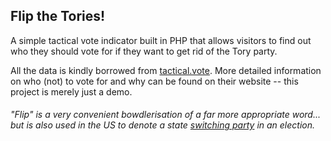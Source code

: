 ## Flip the Tories!
 A simple tactical vote indicator built in PHP that allows visitors to find out who they should vote for if they want to get rid of the Tory party.

All the data is kindly borrowed from [tactical.vote](https://tactical.vote/). More detailed information on who (not) to vote for and why can be found on their website -- this project is merely just a demo.

###### "Flip" is a very convenient bowdlerisation of a far more appropriate word... but is also used in the US to denote a state [switching party](https://en.wiktionary.org/wiki/flip#Verb) in an election.